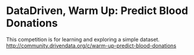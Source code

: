 # DataDriven, Warm Up: Predict Blood Donations 
This competition is for learning and exploring a simple dataset. 
http://community.drivendata.org/c/warm-up-predict-blood-donations
